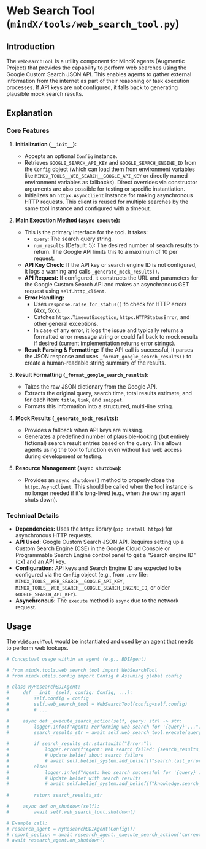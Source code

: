# Web Search Tool (`mindX/tools/web_search_tool.py`)

## Introduction

The `WebSearchTool` is a utility component for MindX agents (Augmentic Project) that provides the capability to perform web searches using the Google Custom Search JSON API. This enables agents to gather external information from the internet as part of their reasoning or task execution processes. If API keys are not configured, it falls back to generating plausible mock search results.

## Explanation

### Core Features

1.  **Initialization (`__init__`):**
    *   Accepts an optional `Config` instance.
    *   Retrieves `GOOGLE_SEARCH_API_KEY` and `GOOGLE_SEARCH_ENGINE_ID` from the `Config` object (which can load them from environment variables like `MINDX_TOOLS__WEB_SEARCH__GOOGLE_API_KEY` or directly named environment variables as fallbacks). Direct overrides via constructor arguments are also possible for testing or specific instantiation.
    *   Initializes an `httpx.AsyncClient` instance for making asynchronous HTTP requests. This client is reused for multiple searches by the same tool instance and configured with a timeout.

2.  **Main Execution Method (`async execute`):**
    *   This is the primary interface for the tool. It takes:
        -   `query`: The search query string.
        -   `num_results` (Default: 5): The desired number of search results to return. The Google API limits this to a maximum of 10 per request.
    *   **API Key Check:** If the API key or search engine ID is not configured, it logs a warning and calls `_generate_mock_results()`.
    *   **API Request:** If configured, it constructs the URL and parameters for the Google Custom Search API and makes an asynchronous GET request using `self.http_client`.
    *   **Error Handling:**
        -   Uses `response.raise_for_status()` to check for HTTP errors (4xx, 5xx).
        -   Catches `httpx.TimeoutException`, `httpx.HTTPStatusError`, and other general exceptions.
        -   In case of any error, it logs the issue and typically returns a formatted error message string or could fall back to mock results if desired (current implementation returns error strings).
    *   **Result Parsing & Formatting:** If the API call is successful, it parses the JSON response and uses `_format_google_search_results()` to create a human-readable string summary of the results.

3.  **Result Formatting (`_format_google_search_results`):**
    *   Takes the raw JSON dictionary from the Google API.
    *   Extracts the original query, search time, total results estimate, and for each item: `title`, `link`, and `snippet`.
    *   Formats this information into a structured, multi-line string.

4.  **Mock Results (`_generate_mock_results`):**
    *   Provides a fallback when API keys are missing.
    *   Generates a predefined number of plausible-looking (but entirely fictional) search result entries based on the query. This allows agents using the tool to function even without live web access during development or testing.

5.  **Resource Management (`async shutdown`):**
    *   Provides an `async shutdown()` method to properly close the `httpx.AsyncClient`. This should be called when the tool instance is no longer needed if it's long-lived (e.g., when the owning agent shuts down).

### Technical Details

-   **Dependencies:** Uses the `httpx` library (`pip install httpx`) for asynchronous HTTP requests.
-   **API Used:** Google Custom Search JSON API. Requires setting up a Custom Search Engine (CSE) in the Google Cloud Console or Programmable Search Engine control panel to get a "Search engine ID" (cx) and an API key.
-   **Configuration:** API keys and Search Engine ID are expected to be configured via the `Config` object (e.g., from `.env` file: `MINDX_TOOLS__WEB_SEARCH__GOOGLE_API_KEY`, `MINDX_TOOLS__WEB_SEARCH__GOOGLE_SEARCH_ENGINE_ID`, or older `GOOGLE_SEARCH_API_KEY`).
-   **Asynchronous:** The `execute` method is `async` due to the network request.

## Usage

The `WebSearchTool` would be instantiated and used by an agent that needs to perform web lookups.

```python
# Conceptual usage within an agent (e.g., BDIAgent)

# from mindx.tools.web_search_tool import WebSearchTool
# from mindx.utils.config import Config # Assuming global config

# class MyResearchBDIAgent:
#     def __init__(self, config: Config, ...):
#         self.config = config
#         self.web_search_tool = WebSearchTool(config=self.config)
#         # ...

#     async def _execute_search_action(self, query: str) -> str:
#         logger.info(f"Agent: Performing web search for '{query}'...")
#         search_results_str = await self.web_search_tool.execute(query=query, num_results=3)
        
#         if search_results_str.startswith("Error:"):
#             logger.error(f"Agent: Web search failed: {search_results_str}")
#             # Update belief about search failure
#             # await self.belief_system.add_belief(f"search.last_error.{query}", search_results_str, ...)
#         else:
#             logger.info(f"Agent: Web search successful for '{query}'.")
#             # Update belief with search results
#             # await self.belief_system.add_belief(f"knowledge.search_results.{query}", search_results_str, ...)
        
#         return search_results_str

#     async def on_shutdown(self):
#         await self.web_search_tool.shutdown()

# Example call:
# research_agent = MyResearchBDIAgent(Config())
# report_section = await research_agent._execute_search_action("current AI safety research")
# await research_agent.on_shutdown() 
